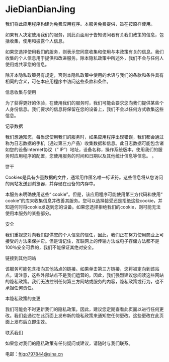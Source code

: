 # JieDianDianJing
我们将此应用程序构建为免费应用程序。本服务免费提供，旨在按原样使用。

如果有人决定使用我们的服务，则此页面用于告知访问者有关我们政策的信息，包括收集，使用和披露个人信息。

如果您选择使用我们的服务，则表示您同意收集和使用与本政策有关的信息。我们收集的个人信息用于提供和改进服务。除本隐私政策中所述外，我们不会与任何人使用或共享您的信息。

除非本隐私政策另有规定，否则本隐私政策中使用的术语与我们的条款和条件具有相同的含义，可在本应用程序中访问这些条款和条件。

信息收集与使用

为了获得更好的体验，在使用我们的服务时，我们可能会要求您向我们提供某些个人身份信息。我们要求的信息将保留在您的设备上，我们不会以任何方式收集这些信息。

记录数据

我们想通知您，每当您使用我们的服务时，如果应用程序出现错误，我们都会通过称为日志数据的手机（通过第三方产品）收集数据和信息。此日志数据可能包含诸如您的设备Internet协议（“ IP”）地址，设备名称，操作系统版本，使用我们的服务时应用程序的配置，您使用服务的时间和日期以及其他统计信息等信息。 。

饼干

Cookies是具有少量数据的文件，通常用作匿名唯一标识符。这些信息将从您访问的网站发送到浏览器，并存储在设备的内存中。

本服务未明确使用这些“ cookie”。但是，该应用程序可能使用第三方代码和使用“ cookie”的库来收集信息并改善其服务。您可以选择接受还是拒绝这些cookie，并知道何时将cookie发送到您的设备。如果您选择拒绝我们的cookie，则可能无法使用本服务的某些部分。

安全

我们重视您对向我们提供您的个人信息的信任，因此，我们正在努力使用商业上可接受的方法来保护它。但是请记住，互联网上的传输方法或电子存储方法都不是100％安全可靠的，我们不能保证其绝对安全。

链接到其他网站

该服务可能包含指向其他站点的链接。如果单击第三方链接，您将被定向到该站点。请注意，这些外部站点不是我们运营的。因此，我们强烈建议您阅读这些网站的隐私政策。我们无法控制任何第三方网站或服务的内容，隐私政策或行为，也不承担任何责任。

本隐私政策的变更

我们可能会不时更新我们的隐私政策。因此，建议您定期查看此页面以进行任何更改。我们会通过在此页面上发布新的隐私政策来通知您任何更改。这些更改在此页面上发布后立即生效。

联系我们

如果您对我们的隐私政策有任何疑问或建议，请随时与我们联系。

电邮：ftjqp797844@sina.cn
